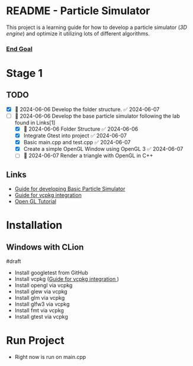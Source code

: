 # README - Particle Simulator
This project is a learning guide for how to develop a particle simulator (*3D engine*) and optimize it utilizing lots of different algorithms.

### <a href="https://www.youtube.com/watch?v=NorXFOobehY">End Goal </a>
# Stage 1
## TODO
- [x] 🛫 2024-06-06 Develop the folder structure. ✅ 2024-06-07
- [ ] 🛫 2024-06-06 Develop the base particle simulator following the lab found in Links[1]
	- [x] 🛫 2024-06-06 Folder Structure ✅ 2024-06-06
	- [x] Integrate Gtest into project ✅ 2024-06-07
	- [x] Basic main.cpp and test.cpp ✅ 2024-06-07
	- [x] Create a simple OpenGL Window using OpenGL 3 ✅ 2024-06-07
	- [ ] 🛫 2024-06-07 Render a triangle with OpenGL in C++

## Links
- <a href="https://nccastaff.bournemouth.ac.uk/jmacey/msc/ase/labs/lab5/lab5/">Guide for developing Basic Particle Simulator </a>
- <a href="https://www.jetbrains.com/help/clion/package-management.html">Guide for vcpkg integration </a>
- <a href="https://github.com/opengl-tutorials/ogl/tree/master/tutorial01_first_window">Open GL Tutorial</a>

# Installation

## Windows with CLion
#draft
- Install googletest from GitHub
- Install vcpkg (<a href="https://www.jetbrains.com/help/clion/package-management.html">Guide for vcpkg integration </a>)
- Install opengl via vcpkg
- Install glew via vcpkg
- Install glm via vcpkg
- Install glfw3 via vcpkg
- Install fmt via vcpkg
- Install gtest via vcpkg

# Run Project
- Right now is run on main.cpp
